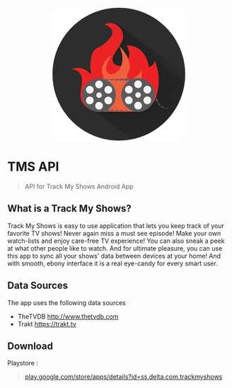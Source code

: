 <p align="center"><img src="img/logo.png"></p>

# TMS API
> API for Track My Shows Android App

## What is a Track My Shows?

Track My Shows is easy to use application that lets you keep track of your favorite TV shows!
Never again miss a must see episode! Make your own watch-lists and enjoy care-free TV experience! 
You can also sneak a peek at what other people like to watch. 
And for ultimate pleasure, you can use this app to sync all your shows' data between devices at your home!
And with smooth, ebony interface it is a real eye-candy for every smart user.


## Data Sources
The app uses the following data sources
- TheTVDB http://www.thetvdb.com
- Trakt https://trakt.tv

## Download
Playstore :
> <a href="https://play.google.com/store/apps/details?id=ss.delta.com.trackmyshows"> play.google.com/store/apps/details?id=ss.delta.com.trackmyshows </a>